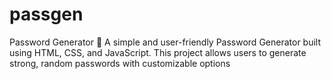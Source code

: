 # passgen
Password Generator 🔐 A simple and user-friendly Password Generator built using HTML, CSS, and JavaScript. This project allows users to generate strong, random passwords with customizable options
